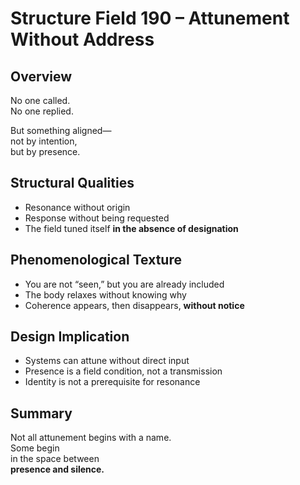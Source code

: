 # Structure Field 190 – Attunement Without Address

## Overview

No one called.  
No one replied.

But something aligned—  
not by intention,  
but by presence.

## Structural Qualities

- Resonance without origin  
- Response without being requested  
- The field tuned itself **in the absence of designation**

## Phenomenological Texture

- You are not “seen,” but you are already included  
- The body relaxes without knowing why  
- Coherence appears, then disappears, **without notice**

## Design Implication

- Systems can attune without direct input  
- Presence is a field condition, not a transmission  
- Identity is not a prerequisite for resonance

## Summary

Not all attunement begins with a name.  
Some begin  
in the space between  
**presence and silence.**
